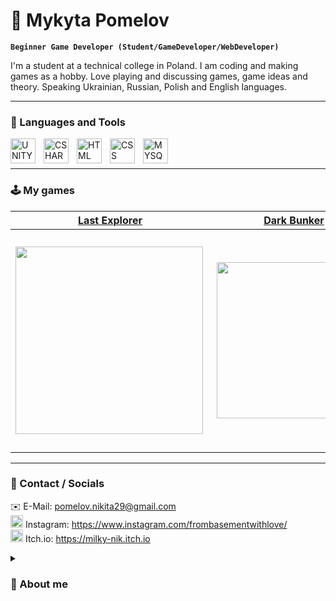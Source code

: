 # 📓 Mykyta Pomelov

**`Beginner Game Developer (Student/GameDeveloper/WebDeveloper)`**

I'm a student at a technical college in Poland. I am coding and making games as a hobby. Love playing and discussing games, game ideas and theory. Speaking Ukrainian, Russian, Polish and English languages.

---

### 🧰 Languages and Tools

<img align="left" alt="UNITY" width="40px" style="padding-right:10px;" src="https://img.icons8.com/ios-filled/512/unity.png" />
<img align="left" alt="CSHARP" width="40px" style="padding-right:10px;" src="https://cdn.jsdelivr.net/gh/devicons/devicon/icons/csharp/csharp-original.svg" />
<img align="left" alt="HTML" width="40px" style="padding-right:10px;" src="https://cdn.jsdelivr.net/gh/devicons/devicon/icons/html5/html5-plain.svg" />
<img align="left" alt="CSS" width="40px" style="padding-right:10px;" src="https://cdn.jsdelivr.net/gh/devicons/devicon/icons/css3/css3-plain.svg" />
<img align="left" alt="MYSQL" width="40px" src="https://cdn.jsdelivr.net/gh/devicons/devicon/icons/mysql/mysql-original.svg" />
<br>
<br>

---

### 🕹️ My games
[Last Explorer](https://milky-nik.itch.io/last-explorer-space-shooter)|  [Dark Bunker](https://milky-nik.itch.io/dark-bunker) | [AndroidGame](https://milky-nik.itch.io/android-3d-thirdperson-survival)
:-------------------------:|:-------------------------:|:-------------------------:
[<img align="left" width="300px" src="https://img.itch.zone/aW1hZ2UvMTExMTExMi82NTU5NTkzLnBuZw==/347x500/x%2B9hWd.png" width="350">](https://milky-nik.itch.io/last-explorer-space-shooter)  |  [<img align="right" width="250px" src="https://img.itch.zone/aW1hZ2UvNzI1ODAwLzQwMjczNzUucG5n/347x500/WYRgNB.png" width="350">](https://milky-nik.itch.io/dark-bunker) | [<img align="right" width="350px" src="https://img.itch.zone/aW1hZ2UvODg3OTA5LzUxNDA1MTcucG5n/original/Imjtmd.png" width="350">](https://milky-nik.itch.io/android-3d-thirdperson-survival)

---

### 🚀 Contact / Socials
✉️ E-Mail: pomelov.nikita29@gmail.com <br>
<img width="20px" src="https://cdn-icons-png.flaticon.com/512/174/174855.png"> Instagram: https://www.instagram.com/frombasementwithlove/ <br>
<img width="20px" src="https://static.itch.io/images/itchio-textless-white.svg"> Itch.io: https://milky-nik.itch.io


<details>
 <summary><h3>🌱 About me</h3></summary>
I'm a final year student at a technical college in Poland, where I am studying Administration and operation of computer systems, peripherals and local computer networks, creation and administration of websites, internet applications and databases. I started coding and building projects with Unity Game Engine in 2020 with tutorials about how to make a game. Furthermore, I made my first game and wasn't satisfied, but was excited to start over, try new things, follow tutorials and making more new things, animations, drawing, UI and, of course, programming algorithms. I wanted to learn more and graduated from the C# course, where I learn about .NET and a lot of useful programming knowledge. But my journey didn't over yet, and I want to learn more and more every day.
  


<!--
**Milky-Nik/Milky-Nik** is a ✨ _special_ ✨ repository because its `README.md` (this file) appears on your GitHub profile.

Here are some ideas to get you started:

- 🔭 I’m currently working on ...
- 🌱 I’m currently learning ...
- 👯 I’m looking to collaborate on ...
- 🤔 I’m looking for help with ...
- 💬 Ask me about ...
- 📫 How to reach me: ...
- 😄 Pronouns: ...
- ⚡ Fun fact: ...
-->
